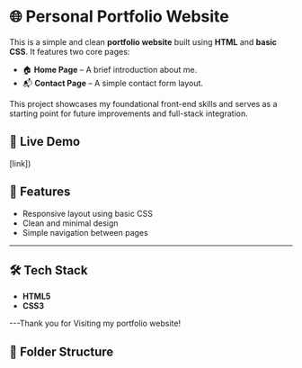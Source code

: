 # 🌐 Personal Portfolio Website

This is a simple and clean **portfolio website** built using **HTML** and **basic CSS**. It features two core pages:

- 🏠 **Home Page** – A brief introduction about me.
- 📬 **Contact Page** – A simple contact form layout.

This project showcases my foundational front-end skills and serves as a starting point for future improvements and full-stack integration.

## 🔗 Live Demo

[link])  


## 🚀 Features

- Responsive layout using basic CSS
- Clean and minimal design
- Simple navigation between pages

---

## 🛠️ Tech Stack

- **HTML5**
- **CSS3**
  

---Thank you for Visiting my portfolio website!

## 📁 Folder Structure


